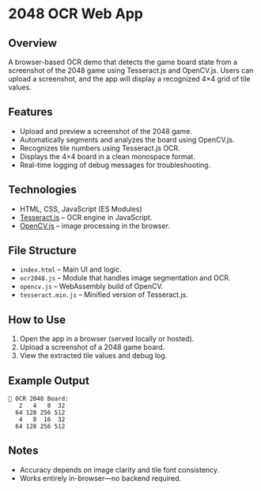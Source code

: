 # 2048 OCR Web App

## Overview

A browser-based OCR demo that detects the game board state from a screenshot of the 2048 game using Tesseract.js and
OpenCV.js. Users can upload a screenshot, and the app will display a recognized 4×4 grid of tile values.

## Features

- Upload and preview a screenshot of the 2048 game.
- Automatically segments and analyzes the board using OpenCV.js.
- Recognizes tile numbers using Tesseract.js OCR.
- Displays the 4×4 board in a clean monospace format.
- Real-time logging of debug messages for troubleshooting.

## Technologies

- HTML, CSS, JavaScript (ES Modules)
- [Tesseract.js](https://github.com/naptha/tesseract.js) – OCR engine in JavaScript.
- [OpenCV.js](https://docs.opencv.org/) – image processing in the browser.

## File Structure

- `index.html` – Main UI and logic.
- `ocr2048.js` – Module that handles image segmentation and OCR.
- `opencv.js` – WebAssembly build of OpenCV.
- `tesseract.min.js` – Minified version of Tesseract.js.

## How to Use

1. Open the app in a browser (served locally or hosted).
2. Upload a screenshot of a 2048 game board.
3. View the extracted tile values and debug log.

## Example Output

```text
🧩 OCR 2048 Board:
   2   4   8  32
  64 128 256 512
   4   8  16  32
  64 128 256 512
```

## Notes

- Accuracy depends on image clarity and tile font consistency.
- Works entirely in-browser—no backend required.
